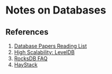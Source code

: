 # Notes on Databases


## References

1. [Database Papers Reading List](http://nosqlsummer.org/papers)
1. [High Scalability: LevelDB](http://highscalability.com/blog/2011/8/10/leveldb-fast-and-lightweight-keyvalue-database-from-the-auth.html)
1. [RocksDB FAQ](http://rocksdb.org/docs/support/faq.html)
1. [HayStack](https://code.facebook.com/posts/685565858139515/needle-in-a-haystack-efficient-storage-of-billions-of-photos/)
